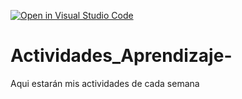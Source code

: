 [![Open in Visual Studio Code](https://classroom.github.com/assets/open-in-vscode-c66648af7eb3fe8bc4f294546bfd86ef473780cde1dea487d3c4ff354943c9ae.svg)](https://classroom.github.com/online_ide?assignment_repo_id=8478618&assignment_repo_type=AssignmentRepo)
# Actividades_Aprendizaje-
Aqui estarán mis actividades de cada semana
